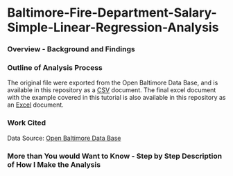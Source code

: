 # Baltimore-Fire-Department-Salary-Simple-Linear-Regression-Analysis
### Overview - Background and Findings


### Outline of Analysis Process
The original file were exported from the Open Baltimore Data Base, and is available in this repository as a [CSV](https://raw.githubusercontent.com/LTLUTUO/Baltimore-Fire-Department-Salary-Simple-Linear-Regression-Analysis/master/Baltimore_City_Employee_Salaries_FY2019.csv) document. The final excel document with the example covered in this tutorial is also available in this repository as an [Excel](Baltimore_City_Employee_Salaries_FY2019.xlsx) document.

### Work Cited
Data Source: [Open Baltimore Data Base](https://data.baltimorecity.gov/City-Government/Baltimore-City-Employee-Salaries-FY2019/6xv6-e66h)

### More than You would Want to Know - Step by Step Description of How I Make the Analysis

